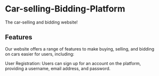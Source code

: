# Car-selling-Bidding-Platform
The car-selling and bidding website!


## Features
Our website offers a range of features to make buying, selling, and bidding on cars easier for users, including:

User Registration: Users can sign up for an account on the platform, providing a username, email address, and password.
